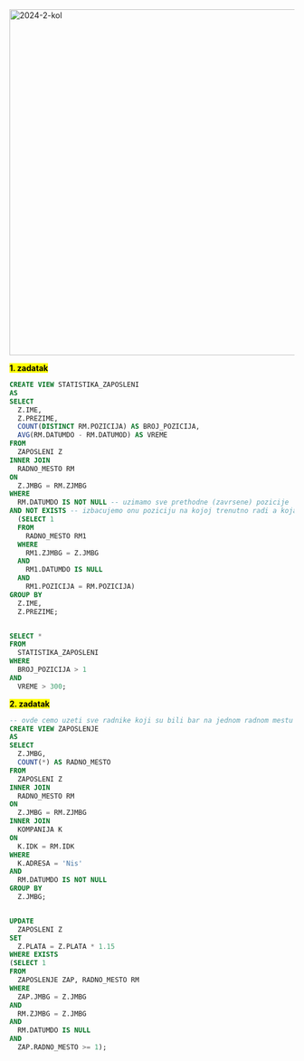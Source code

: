 <img width="683" height="612" alt="2024-2-kol" src="https://github.com/user-attachments/assets/49800986-c70a-43bc-bf07-a122aa0927fc" />

**<mark>1. zadatak</mark>**

```sql
CREATE VIEW STATISTIKA_ZAPOSLENI
AS
SELECT
  Z.IME,
  Z.PREZIME,
  COUNT(DISTINCT RM.POZICIJA) AS BROJ_POZICIJA,
  AVG(RM.DATUMDO - RM.DATUMOD) AS VREME
FROM
  ZAPOSLENI Z
INNER JOIN
  RADNO_MESTO RM
ON
  Z.JMBG = RM.ZJMBG
WHERE
  RM.DATUMDO IS NOT NULL -- uzimamo sve prethodne (zavrsene) pozicije
AND NOT EXISTS -- izbacujemo onu poziciju na kojoj trenutno radi a koja se pojavljuje medju prethodnim pozicijama
  (SELECT 1
  FROM
    RADNO_MESTO RM1
  WHERE
    RM1.ZJMBG = Z.JMBG
  AND
    RM1.DATUMDO IS NULL
  AND
    RM1.POZICIJA = RM.POZICIJA)
GROUP BY
  Z.IME,
  Z.PREZIME;


SELECT *
FROM
  STATISTIKA_ZAPOSLENI
WHERE
  BROJ_POZICIJA > 1
AND
  VREME > 300;
```

**<mark>2. zadatak</mark>**

```sql
-- ovde cemo uzeti sve radnike koji su bili bar na jednom radnom mestu u kompaniji iz Nisa
CREATE VIEW ZAPOSLENJE
AS
SELECT
  Z.JMBG,
  COUNT(*) AS RADNO_MESTO
FROM
  ZAPOSLENI Z
INNER JOIN
  RADNO_MESTO RM
ON
  Z.JMBG = RM.ZJMBG
INNER JOIN
  KOMPANIJA K
ON
  K.IDK = RM.IDK
WHERE
  K.ADRESA = 'Nis'
AND
  RM.DATUMDO IS NOT NULL
GROUP BY
  Z.JMBG;


UPDATE
  ZAPOSLENI Z
SET
  Z.PLATA = Z.PLATA * 1.15
WHERE EXISTS
(SELECT 1
FROM
  ZAPOSLENJE ZAP, RADNO_MESTO RM
WHERE
  ZAP.JMBG = Z.JMBG
AND
  RM.ZJMBG = Z.JMBG
AND
  RM.DATUMDO IS NULL
AND
  ZAP.RADNO_MESTO >= 1); 
```





